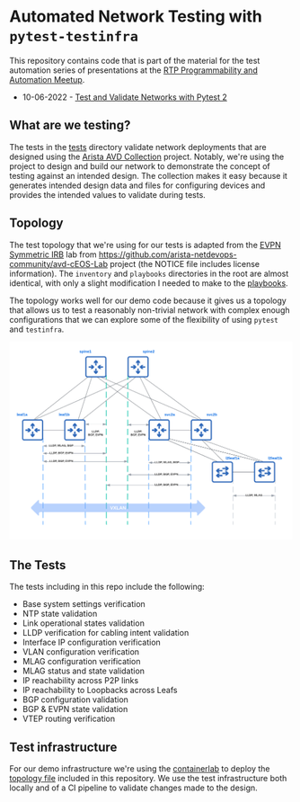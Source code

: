 # Automated Network Testing with `pytest-testinfra`

This repository contains code that is part of the material for the test automation series of presentations at the [RTP Programmability and Automation Meetup](https://www.meetup.com/rtp-programmability-and-automation-meetup/). 

* 10-06-2022 - [Test and Validate Networks with Pytest 2](https://www.youtube.com/watch?v=TG6Vc1ci208)

## What are we testing?

The tests in the [tests](./tests) directory validate network deployments that are designed using the [Arista AVD Collection](https://www.avd.sh/en/latest/) project. Notably, we're using the project to design and build our network to demonstrate the concept of testing against an intended design. The collection makes it easy because it generates intended design data and files for configuring devices and provides the intended values to validate during tests.

## Topology

The test topology that we're using for our tests is adapted from the  [EVPN Symmetric IRB](https://github.com/arista-netdevops-community/avd-cEOS-Lab#labs) lab from https://github.com/arista-netdevops-community/avd-cEOS-Lab project (the NOTICE file includes license information). The `inventory` and `playbooks` directories in the root are almost identical, with only a slight modification I needed to make to the [playbooks](./playbooks).

The topology works well for our demo code because it gives us a topology that allows us to test a reasonably non-trivial network with complex enough configurations that we can explore some of the flexibility of using `pytest` and `testinfra`. 



![topology](./topology.png)

## The Tests

The tests including in this repo include the following:

* Base system settings verification
* NTP state validation
* Link operational states validation
* LLDP verification for cabling intent validation
* Interface IP configuration verification
* VLAN configuration verification
* MLAG configuration verification
* MLAG status and state validation
* IP reachability across P2P links
* IP reachability to Loopbacks across Leafs
* BGP configuration validation
* BGP & EVPN state validation
* VTEP routing verification



## Test infrastructure

For our demo infrastructure we're using the [containerlab]() to deploy the [topology file]() included in this repository. We use the test infrastructure both locally and of a CI pipeline to validate changes made to the design.
